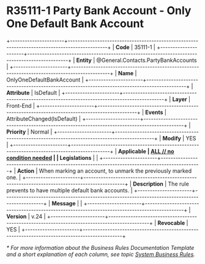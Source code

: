﻿---
erp.type: front-end-business-rule
erp.entity: General.Contacts.PartyBankAccounts
---

# R35111-1 Party Bank Account - Only One Default Bank Account
+----------------------+----------------------------------------------------------------------------------------------+
| **Code**             | 35111-1                                                                                      |
+----------------------+----------------------------------------------------------------------------------------------+
| **Entity**           | @General.Contacts.PartyBankAccounts                                                          |
+----------------------+----------------------------------------------------------------------------------------------+
| **Name**             | OnlyOneDefaultBankAccount                                                                    |
+----------------------+----------------------------------------------------------------------------------------------+
| **Attribute**        | IsDefault                                                                                    |
+----------------------+----------------------------------------------------------------------------------------------+
| **Layer**            | Front-End                                                                                    |
+----------------------+----------------------------------------------------------------------------------------------+
| **Events**           | AttributeChanged(IsDefault)                                                                  |
+----------------------+----------------------------------------------------------------------------------------------+
| **Priority**         | Normal                                                                                       |
+----------------------+----------------------------------------------------------------------------------------------+
| **Modify**           | YES                                                                                          |
+----------------------+----------------------------------------------------------------------------------------------+
| **Applicable         | [ALL // no condition needed](xref:applicable-legislations)                                   |
| Legislations**       |                                                                                              |
+----------------------+----------------------------------------------------------------------------------------------+
| **Action**           | When marking an account, to unmark the previously marked one.                                |
+----------------------+----------------------------------------------------------------------------------------------+
| **Description**      | The rule prevents to have multiple default bank accounts.                                    |
+----------------------+----------------------------------------------------------------------------------------------+
| **Message**          |                                                                                              |
+----------------------+----------------------------------------------------------------------------------------------+
| **Version**          | v.24                                                                                            |
+----------------------+----------------------------------------------------------------------------------------------+
| **Revocable**        | YES                                                                                          |
+----------------------+----------------------------------------------------------------------------------------------+

*\* For more information about the Business Rules Documentation Template and a short explanation of each column, see
topic [System Business Rules](../templates/template-description-system-business-rules.md).*
